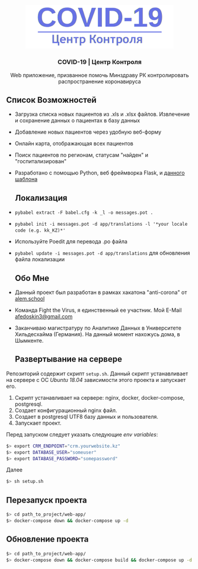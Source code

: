 <p align="center">
  <a href="https://github.com/thelastpolaris/anti-corona-crm/">
    <img src="web-app/app/main/static/assets/img/brand/blue.png" alt="Logo" width="400">
  </a>

  <h3 align="center">COVID-19 | Центр Контроля</h3>

  <p align="center">
    Web приложение, призванное помочь Минздраву РК контролировать распространение коронавируса
    <br />
  </p>
  
  ## Список Возможностей

* Загрузка списка новых пациентов из .xls и .xlsx файлов. Извлечение и сохранение данных о пациентах в базу данных
* Добавление новых пациентов через удобную веб-форму
* Онлайн карта, отображающая всех пациентов
* Поиск пациентов по регионам, статусам "найден" и "госпитализирован"
* Разработано с помощью Python, веб фреймворка Flask, и <a href="https://github.com/app-generator/flask-boilerplate-dashboard-argon">данного шаблона</a>



  ## Локализация
* ``pybabel extract -F babel.cfg -k _l -o messages.pot .``
* ``pybabel init -i messages.pot -d app/translations -l '*your locale code (e.g. kk_KZ)*'``
* Используйте Poedit для перевода .po файла
* ``pybabel update -i messages.pot -d app/translations`` для обновления файла локализации


  ## Обо Мне
* Данный проект был разработан в рамках хакатона "anti-corona" от <a href="http://alem.school">alem.school</a>
* Команда Fight the Virus, я единственный ее участник. Мой E-Mail afedoskin3@gmail.com
* Заканчиваю магистратуру по Аналитике Данных в Университете Хильдесхайма (Германия). На данный момент нахожусь дома, в Шымкенте.

  ## Развертывание на сервере
Репозиторий содержит скрипт `setup.sh`. Данный скрипт устанавливает на сервере c ОС _Ubuntu 18.04_ зависимости этого проекта и запускает его.
1. Скрипт устанавливает на сервере: nginx, docker, docker-compose, postgresql.
2. Создает конфигурационный nginx файл.
3. Cоздает в postgresql UTF8 базу данных и пользователя.
4. Запускает проект.

Перед запуском следует указать следующие _env variables_:
```bash
$> export CRM_ENDPOINT="crm.yourwebsite.kz"
$> export DATABASE_USER="someuser"
$> export DATABASE_PASSWORD="somepassword"
```

Далее
```bash
$> sh setup.sh
```

  ## Перезапуск проекта
```bash
$> cd path_to_project/web-app/
$> docker-compose down && docker-compose up -d
```

  ## Обновление проекта
```bash
$> cd path_to_project/web-app/
$> docker-compose down && docker-compose build && docker-compose up -d
```
